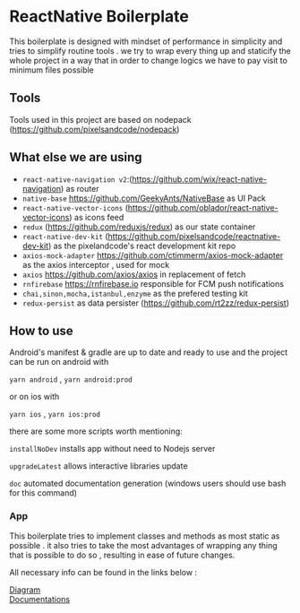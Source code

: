 # ReactNative Boilerplate
This boilerplate is designed with mindset of performance in simplicity and tries to simplify routine tools . we try to wrap every thing up and staticify the whole project in a way that in order to change logics we have to pay visit to minimum files possible

## Tools
Tools used in this project are based on nodepack (https://github.com/pixelsandcode/nodepack)

What else we are using
-
- `react-native-navigation v2`:(https://github.com/wix/react-native-navigation) as router
- `native-base` https://github.com/GeekyAnts/NativeBase as UI Pack
- `react-native-vector-icons` (https://github.com/oblador/react-native-vector-icons) as icons feed
- `redux` (https://github.com/reduxjs/redux) as our state container
- `react-native-dev-kit` (https://github.com/pixelsandcode/reactnative-dev-kit) as the pixelandcode's react development kit repo
- `axios-mock-adapter` https://github.com/ctimmerm/axios-mock-adapter as the axios interceptor , used for mock
- `axios` https://github.com/axios/axios in replacement of fetch
- `rnfirebase` https://rnfirebase.io responsible for FCM push notifications
- `chai,sinon,mocha,istanbul,enzyme` as the prefered testing kit
- `redux-persist` as data persister (https://github.com/rt2zz/redux-persist)


## How to use

Android's manifest & gradle are up to date and ready to use and the project can be run on android with 

`yarn android` , `yarn android:prod`

or on ios with

`yarn ios` , `yarn ios:prod`

there are some more scripts worth mentioning:

`installNoDev` installs app without need to Nodejs server

`upgradeLatest` allows interactive libraries update

`doc` automated documentation generation (windows users should use bash for this command)



### App

This boilerplate tries to implement classes and methods as most static as possible . 
it also tries to take the most advantages of wrapping any thing that is possible to do so ,
resulting in ease of future changes. 

All necessary info can be found in the links below :

[Diagram](https://www.draw.io/?state=%7B%22ids%22:%5B%221vp3xHKTBvdHcTCxBSs2cbSECSas8l2Va%22%5D,%22action%22:%22open%22,%22userId%22:%22114712799140052122793%22%7D#G1vp3xHKTBvdHcTCxBSs2cbSECSas8l2Va) \
[Documentations](https://pixelsandcode.github.io/ReactNative-Boilerplate/docs/src/index.html)
